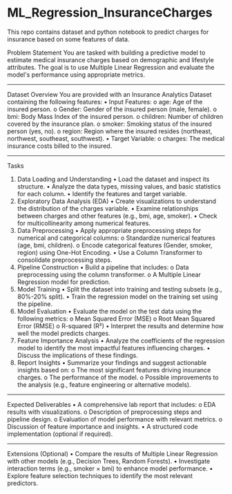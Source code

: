 # ML_Regression_InsuranceCharges
This repo contains dataset and python notebook to predict charges for insurance based on some features of data.

Problem Statement
  You are tasked with building a predictive model to estimate medical insurance charges based on demographic and lifestyle attributes. The goal is to use Multiple Linear Regression and evaluate the model's performance using appropriate metrics.
________________________________________
Dataset Overview
You are provided with an Insurance Analytics Dataset containing the following features:
•	Input Features:
o	age: Age of the insured person.
o	Gender: Gender of the insured person (male, female).
o	bmi: Body Mass Index of the insured person.
o	children: Number of children covered by the insurance plan.
o	smoker: Smoking status of the insured person (yes, no).
o	region: Region where the insured resides (northeast, northwest, southeast, southwest).
•	Target Variable:
o	charges: The medical insurance costs billed to the insured.
________________________________________
Tasks
1. Data Loading and Understanding
•	Load the dataset and inspect its structure.
•	Analyze the data types, missing values, and basic statistics for each column.
•	Identify the features and target variable.
2. Exploratory Data Analysis (EDA)
•	Create visualizations to understand the distribution of the charges variable.
•	Examine relationships between charges and other features (e.g., bmi, age, smoker).
•	Check for multicollinearity among numerical features.
3. Data Preprocessing
•	Apply appropriate preprocessing steps for numerical and categorical columns:
o	Standardize numerical features (age, bmi, children).
o	Encode categorical features (Gender, smoker, region) using One-Hot Encoding.
•	Use a Column Transformer to consolidate preprocessing steps.
4. Pipeline Construction
•	Build a pipeline that includes:
o	Data preprocessing using the column transformer.
o	A Multiple Linear Regression model for prediction.
5. Model Training
•	Split the dataset into training and testing subsets (e.g., 80%-20% split).
•	Train the regression model on the training set using the pipeline.
6. Model Evaluation
•	Evaluate the model on the test data using the following metrics:
o	Mean Squared Error (MSE)
o	Root Mean Squared Error (RMSE)
o	R-squared (R²)
•	Interpret the results and determine how well the model predicts charges.
7. Feature Importance Analysis
•	Analyze the coefficients of the regression model to identify the most impactful features influencing charges.
•	Discuss the implications of these findings.
8. Report Insights
•	Summarize your findings and suggest actionable insights based on:
o	The most significant features driving insurance charges.
o	The performance of the model.
o	Possible improvements to the analysis (e.g., feature engineering or alternative models).
________________________________________
Expected Deliverables
•	A comprehensive lab report that includes:
o	EDA results with visualizations.
o	Description of preprocessing steps and pipeline design.
o	Evaluation of model performance with relevant metrics.
o	Discussion of feature importance and insights.
•	A structured code implementation (optional if required).
________________________________________
Extensions (Optional)
•	Compare the results of Multiple Linear Regression with other models (e.g., Decision Trees, Random Forests).
•	Investigate interaction terms (e.g., smoker × bmi) to enhance model performance.
•	Explore feature selection techniques to identify the most relevant predictors.
